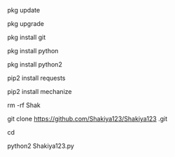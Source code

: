 pkg update

pkg upgrade

pkg install git

pkg install python

pkg install python2

pip2 install requests

pip2 install mechanize

rm -rf Shak

git clone https://github.com/Shakiya123/Shakiya123 .git

cd 

python2 Shakiya123.py
